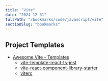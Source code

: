 ```yaml
---
title: "Vite"
date: "2024-12-31"
fullPath: "/bookmarks/code/javascript/vite"
sectionSlug: "bookmarks"
---
```


## Project Templates

- [Awesome Vite - Templates](https://github.com/vitejs/awesome-vite#templates)
  - [vite-template-react-ts-jest](https://github.com/ivanzusko/vite-template-react-ts-jest)
  - [vite-react-component-library-starter](https://github.com/rayyamhk/vite-react-component-library-starter)
  - [viterc](https://github.com/patrickjmeurer/viterc)
